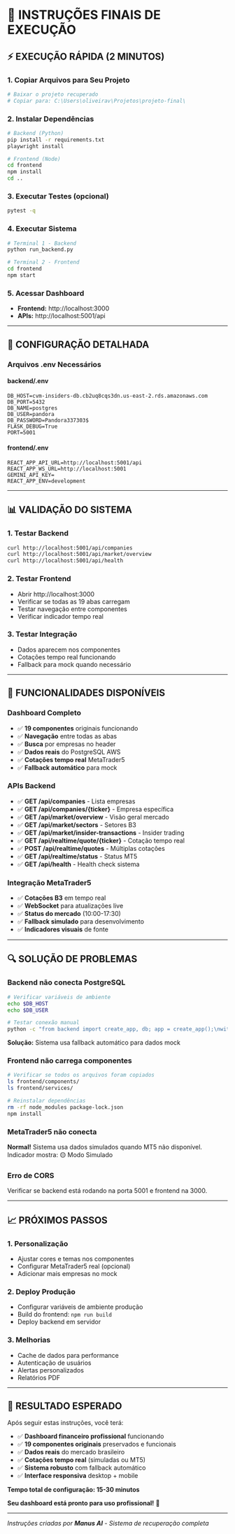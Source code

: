 # 🚀 INSTRUÇÕES FINAIS DE EXECUÇÃO

## ⚡ **EXECUÇÃO RÁPIDA (2 MINUTOS)**

### **1. Copiar Arquivos para Seu Projeto**
```bash
# Baixar o projeto recuperado
# Copiar para: C:\Users\oliveirav\Projetos\projeto-final\
```

### **2. Instalar Dependências**
```bash
# Backend (Python)
pip install -r requirements.txt
playwright install

# Frontend (Node)
cd frontend
npm install
cd ..
```

### **3. Executar Testes (opcional)**
```bash
pytest -q
```

### **4. Executar Sistema**
```bash
# Terminal 1 - Backend
python run_backend.py

# Terminal 2 - Frontend
cd frontend
npm start
```

### **5. Acessar Dashboard**
- **Frontend:** http://localhost:3000
- **APIs:** http://localhost:5001/api

---

## 🔧 **CONFIGURAÇÃO DETALHADA**

### **Arquivos .env Necessários**

#### **backend/.env**
```env
DB_HOST=cvm-insiders-db.cb2uq8cqs3dn.us-east-2.rds.amazonaws.com
DB_PORT=5432
DB_NAME=postgres
DB_USER=pandora
DB_PASSWORD=Pandora337303$
FLASK_DEBUG=True
PORT=5001
```

#### **frontend/.env**
```env
REACT_APP_API_URL=http://localhost:5001/api
REACT_APP_WS_URL=http://localhost:5001
GEMINI_API_KEY=
REACT_APP_ENV=development
```

---

## 📊 **VALIDAÇÃO DO SISTEMA**

### **1. Testar Backend**
```bash
curl http://localhost:5001/api/companies
curl http://localhost:5001/api/market/overview
curl http://localhost:5001/api/health
```

### **2. Testar Frontend**
- Abrir http://localhost:3000
- Verificar se todas as 19 abas carregam
- Testar navegação entre componentes
- Verificar indicador tempo real

### **3. Testar Integração**
- Dados aparecem nos componentes
- Cotações tempo real funcionando
- Fallback para mock quando necessário

---

## 🎯 **FUNCIONALIDADES DISPONÍVEIS**

### **Dashboard Completo**
- ✅ **19 componentes** originais funcionando
- ✅ **Navegação** entre todas as abas
- ✅ **Busca** por empresas no header
- ✅ **Dados reais** do PostgreSQL AWS
- ✅ **Cotações tempo real** MetaTrader5
- ✅ **Fallback automático** para mock

### **APIs Backend**
- ✅ **GET /api/companies** - Lista empresas
- ✅ **GET /api/companies/{ticker}** - Empresa específica
- ✅ **GET /api/market/overview** - Visão geral mercado
- ✅ **GET /api/market/sectors** - Setores B3
- ✅ **GET /api/market/insider-transactions** - Insider trading
- ✅ **GET /api/realtime/quote/{ticker}** - Cotação tempo real
- ✅ **POST /api/realtime/quotes** - Múltiplas cotações
- ✅ **GET /api/realtime/status** - Status MT5
- ✅ **GET /api/health** - Health check sistema

### **Integração MetaTrader5**
- ✅ **Cotações B3** em tempo real
- ✅ **WebSocket** para atualizações live
- ✅ **Status do mercado** (10:00-17:30)
- ✅ **Fallback simulado** para desenvolvimento
- ✅ **Indicadores visuais** de fonte

---

## 🔍 **SOLUÇÃO DE PROBLEMAS**

### **Backend não conecta PostgreSQL**
```bash
# Verificar variáveis de ambiente
echo $DB_HOST
echo $DB_USER

# Testar conexão manual
python -c "from backend import create_app, db; app = create_app();\nwith app.app_context(): db.session.execute('SELECT 1'); print('conexao ok')"
```
**Solução:** Sistema usa fallback automático para dados mock

### **Frontend não carrega componentes**
```bash
# Verificar se todos os arquivos foram copiados
ls frontend/components/
ls frontend/services/

# Reinstalar dependências
rm -rf node_modules package-lock.json
npm install
```

### **MetaTrader5 não conecta**
**Normal!** Sistema usa dados simulados quando MT5 não disponível.
Indicador mostra: 🟡 Modo Simulado

### **Erro de CORS**
Verificar se backend está rodando na porta 5001 e frontend na 3000.

---

## 📈 **PRÓXIMOS PASSOS**

### **1. Personalização**
- Ajustar cores e temas nos componentes
- Configurar MetaTrader5 real (opcional)
- Adicionar mais empresas no mock

### **2. Deploy Produção**
- Configurar variáveis de ambiente produção
- Build do frontend: `npm run build`
- Deploy backend em servidor

### **3. Melhorias**
- Cache de dados para performance
- Autenticação de usuários
- Alertas personalizados
- Relatórios PDF

---

## 🎉 **RESULTADO ESPERADO**

Após seguir estas instruções, você terá:

- ✅ **Dashboard financeiro profissional** funcionando
- ✅ **19 componentes originais** preservados e funcionais
- ✅ **Dados reais** do mercado brasileiro
- ✅ **Cotações tempo real** (simuladas ou MT5)
- ✅ **Sistema robusto** com fallback automático
- ✅ **Interface responsiva** desktop + mobile

**Tempo total de configuração: 15-30 minutos**

**Seu dashboard está pronto para uso profissional!** 🚀

---

*Instruções criadas por **Manus AI** - Sistema de recuperação completa*

